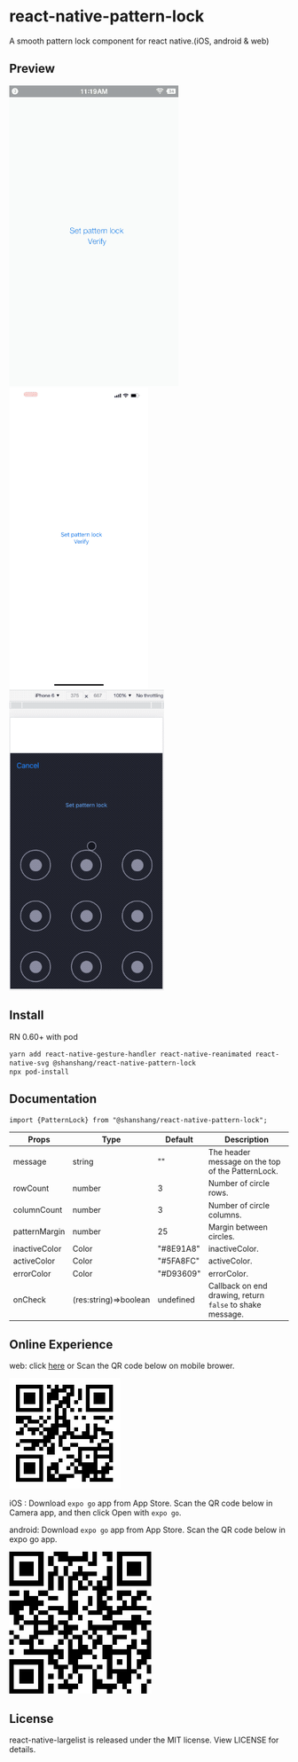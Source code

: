<!--
 * @Author: 石破天惊
 * @email: shanshang130@gmail.com
 * @Date: 2021-08-04 00:34:29
 * @LastEditTime: 2021-08-05 19:41:06
 * @LastEditors: 石破天惊
 * @Description: 
-->

# react-native-pattern-lock

A smooth pattern lock component for react native.(iOS, android & web)
## Preview

![android](./assets/demo.android.gif) ![ios](./assets/demo.ios.gif) ![web](./assets/demo.web.gif)

## Install

RN 0.60+ with pod
```
yarn add react-native-gesture-handler react-native-reanimated react-native-svg @shanshang/react-native-pattern-lock
npx pod-install
```

## Documentation

```
import {PatternLock} from "@shanshang/react-native-pattern-lock";
```

Props | Type | Default | Description
---- | ------ | --------- | --------
message | string | "" | The header message on the top of the PatternLock.
rowCount | number | 3 | Number of circle rows.
columnCount | number | 3 | Number of circle columns.
patternMargin | number | 25 | Margin between circles.
inactiveColor | Color | "#8E91A8" | inactiveColor.
activeColor | Color | "#5FA8FC" | activeColor.
errorColor | Color | "#D93609" | errorColor.
onCheck | (res:string)=>boolean | undefined | Callback on end drawing, return `false` to shake message.

## Online Experience


web: click [here](http://pl.bolan9999.com) or Scan the QR code below on mobile brower.

![Online Experience](./assets/web-experience.png)

iOS : Download `expo go` app from App Store. Scan the QR code below in Camera app, and then click Open with `expo go`.

android: Download `expo go` app from App Store. Scan the QR code below in expo go app.

![Online Experience](./assets/download-app.png) 


## License

react-native-largelist is released under the MIT license. View LICENSE for details.